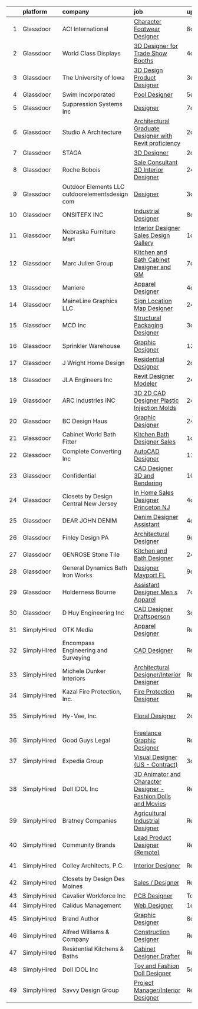 

|    | platform    | company                                         | job                                                                                                                                                                                                                                                                                                                                                                                                                                                                                                                                                                                                                                                                                                                                                                                                                                                                                                                                                                                                                                                                                                                                                                                                                                                                                                                                                                                                                           | update_time   | location                     |
|---:|:------------|:------------------------------------------------|:------------------------------------------------------------------------------------------------------------------------------------------------------------------------------------------------------------------------------------------------------------------------------------------------------------------------------------------------------------------------------------------------------------------------------------------------------------------------------------------------------------------------------------------------------------------------------------------------------------------------------------------------------------------------------------------------------------------------------------------------------------------------------------------------------------------------------------------------------------------------------------------------------------------------------------------------------------------------------------------------------------------------------------------------------------------------------------------------------------------------------------------------------------------------------------------------------------------------------------------------------------------------------------------------------------------------------------------------------------------------------------------------------------------------------|:--------------|:-----------------------------|
|  1 | Glassdoor   | ACI International                               | [Character Footwear Designer](https://www.glassdoor.com/partner/jobListing.htm?pos=124&ao=1110586&s=58&guid=000001824de1d53ea918046b4ecab206&src=GD_JOB_AD&t=SR&vt=w&ea=1&cs=1_ae3f66bf&cb=1659164022540&jobListingId=1008020711180&cpc=D2A6DBF304636DC4&jrtk=3-0-1g96u3lbgk635801-1g96u3lc0ii18800-9ca67d59a480c71f--6NYlbfkN0D4nuovUOU2dPryPr7-xanE7ZFWASvaSyNm3BqXIbrO0m-hQ1hxIqmwoTNy7yy4SWxu6W_6kZf1hNDaR8myyeIXGwmSWBpCfwslxT4v49ACyPr87cLkNCHoAm0rrrwHf8o7DUIv8jco1N6RWaXDA7aLEIw-B08LtYXrUmiiji4VzcjGaHQDVQUKKDjYzeCpF3vb9oTmZgseTIWZRHBphFMgQ2_Ai3e7AngRoyjOnmsGn2jYRVvzFLIKDrSan2e80GCDOyUMg7QVERQv8wP__K6KnYU9wlx4PZZsGx3EyHcLjveP_i0WQ3yk-ypeKsoLOUV_j6SnLLmLrkwDCaUsM4jkF90uTp4Ftu0DGaF1nss0Pyv1h4QxTckt8Rmarv1LqZcNmB3Zu6XBGp-QqB_fOKQ2EJ5tFg0EMekzrzW95e-z3_qIIfRgVKgJsvtd7ZokJ2p2v07I63gGP8Tj33UUJ3FBoavQB79FA82YUHzs1QEVQ4ApsvaSoUVaqoZs71tW236OZy_HJCKJFQ%3D%3D)                                                                                                                                                                                                                                                                                                                                                                                                                                                                                                                                            | 8d            | Los Angeles, CA              |
|  2 | Glassdoor   | World Class Displays                            | [3D Designer for Trade Show Booths](https://www.glassdoor.com/partner/jobListing.htm?pos=101&ao=1110586&s=58&guid=000001824de1d53ea918046b4ecab206&src=GD_JOB_AD&t=SR&vt=w&ea=1&cs=1_fea5ec26&cb=1659164022532&jobListingId=1008028210499&cpc=C84D01262AFAFB52&jrtk=3-0-1g96u3lbgk635801-1g96u3lc0ii18800-fc882e9d2d9bccc1--6NYlbfkN0BdDHiSlq2TKVYTvK036ioTcRDjelCKzvFOpLFiF--0iUzYErW7nnYgLLesAV0uoEkeLSbNVQJCcfMFvfN2D6LWG2lm7i-w9sfq7kw8GdSsS620gT85Ilgabx_FftZejrOytSaa6ZiO_xjc2-kbReEo8zQE5CqO8Xp7vAoRT2NDEsapjK4t5q_HvxXDJsDPqma_ZcibscDtR8w-vJ0XMEDOtcyWWUJwEtHMdNgYfcH5P2upWVvAV5icvR-9AAbx-h89GRkFZIgUb6U9jW3-6QMdwuZ1kXwHAiTAXnTdev0LeGLElg1LyyPxz3U0oT6FNtURPrYMFKea8tHUQIUW-HFlcEkmtRIKkNRlPIo9rMwBC_uo_zyRBf07lQxXmiNM6wcHagUcnEsbjCUgU_f9iJkoNaH8AusZqSEWXPSX4Ym3k1Mobj7PDHP3QUymGPri9L_FuokcGBVauoR5UOJ76dnPlAxucxpHXzd_Hs3QgIrogoDTQdo0KfWu8jEGhkDCqzQdVaXj39qGzCgYWcdHc735)                                                                                                                                                                                                                                                                                                                                                                                                                                                                                                                                  | 4d            | Cedar Rapids, IA             |
|  3 | Glassdoor   | The University of Iowa                          | [3D Design Product Designer](https://www.glassdoor.com/partner/jobListing.htm?pos=120&ao=1110586&s=58&guid=000001824de1d53ea918046b4ecab206&src=GD_JOB_AD&t=SR&vt=w&cs=1_d3ec1eb4&cb=1659164022539&jobListingId=1008030830308&cpc=01C0F35AFA5AA31B&jrtk=3-0-1g96u3lbgk635801-1g96u3lc0ii18800-bcf2e04cada37ed7--6NYlbfkN0AU4L2t2n7L_apL9fjppjyfTl1g3nNPD1E5ejcGueAsy10SGvN9yME5PF02Tf-GM12PMLjoNi7hmaNSTp5_Fh5I8AeVJqJrBJmMbg8SZVJm2Liqk8ldwmo_58WfYEDWl4NpIfJ9suP1kvVPTVLCeL72uxInvbnmKuHk4-qoC9uYXrYMVDovd85uTIvdr72DcRI5ixJUEhbEpud3Cd54jgxkmX36B_jFuU6ve_gOv2SrpxypGh3B_1VsGPaSYGYU9Bb_6ojzEOX9tdVHC8E2wVqt91HEBI3x7XJoT0loiAoXeDJ6JCAVcJOkw1gsfnUk1CCVOijyzK-FGdmsG7raPDyDeN-ipnVpEOm2Sxc1o6aTKpcSzwKtykfx5RmF6tT7H0xCWhIWnBXRwhhg5Kc08T2Bg1WF4gSFwG_1Fajn_oFgdPGjyh_INazfFasC3lLLyKoTSdGfgL2tlDQU3qQtsLPuyHarllthnT1ejB9QFL3LWyWxNeM1sXdApkzxhInbO4c%3D)                                                                                                                                                                                                                                                                                                                                                                                                                                                                                                                                                                | 3d            | Iowa City, IA                |
|  4 | Glassdoor   | Swim Incorporated                               | [Pool Designer](https://www.glassdoor.com/partner/jobListing.htm?pos=117&ao=1110586&s=58&guid=000001824de1d53ea918046b4ecab206&src=GD_JOB_AD&t=SR&vt=w&ea=1&cs=1_48722ba2&cb=1659164022539&jobListingId=1008025165241&cpc=93CCCA89DF0F0025&jrtk=3-0-1g96u3lbgk635801-1g96u3lc0ii18800-f42ffe33b985c34e--6NYlbfkN0BdDHiSlq2TKVYTvK036ioTcRDjelCKzvFOpLFiF--0iUzYErW7nnYgTL1N8CTx76C2UIfENZyXWwde40Bkted1E-AbHX5yy9Tico9ZXK710CX9dmGiuU69ogXgqsnjQ04Dtm8g6mK7kV0OJw8e5cqHyCcIdcCtJ3IjLTqb-5coimUyhQf99-3TA9EpS3UbkP2a3RpvhxPq40bGflXRVAo7rKo8PTo7rirCqe-eX5yT77DPn3QwrEZ_lnZNZ04E37_3OUaJaiXCEmHAxJdbvYSxxtoR6qa8b8LsE8D47hfaEG4Gytq28FlH3l4nqtZr1AqukUQqK3iyNz4Mh6eSb9quc-heQijVqe-OqtJU19-fhhwt8oMg0T_OPZno-nenacdRN4dCHNsVirbCDEzTkHG4KRulBmwtBXel99wVRNuq-fBx9RVXbdQ-Tg_8hnWMXyE76AO7I7CXS0JxCguLRiU6yk1YEXOH-f6xMJLT7outmi11tFmZDxZUb_qlXqzkOWRdU1Kq1fnSjg%3D%3D)                                                                                                                                                                                                                                                                                                                                                                                                                                                                                                                                                          | 5d            | Raleigh, NC                  |
|  5 | Glassdoor   | Suppression Systems  Inc                        | [Designer](https://www.glassdoor.com/partner/jobListing.htm?pos=105&ao=1110586&s=58&guid=000001824de1d53ea918046b4ecab206&src=GD_JOB_AD&t=SR&vt=w&ea=1&cs=1_5a4c53bd&cb=1659164022533&jobListingId=1008023251214&cpc=98EE1FEA2B126549&jrtk=3-0-1g96u3lbgk635801-1g96u3lc0ii18800-d0ad6ba0cc52197e--6NYlbfkN0BqMcTGxSmy2DCibIornqcAeUmmnE1iO6zpiC814saN_3-EpAJwwzKbXxZjEuoX6K2IGSu5WPT7i1D_dOnpKIKDRTJwsnUmM6aCgqrpL_0pVe61N3yQHZF9jAyg0TRIa73-3JjoqQIckOVj4qGhD1neHsaPZ9O9uJbFtlDIyKNTnxrz6h6UtnFT5Fkhvm2z4Yu69Jm6piqqevGmzPeSMRdjxFQ9pUO_UZgjyflE8IalUlczh5Vfvlf4CAXwTFKdXv4myhORvQ9VaFq_SXRlgUThGDIsI8nLNi_2hv-E1m9yfy8HKe-64IDS07_HY22Y9QNeRKSUbEeaJFDkGdlwtxhRTvBPj8vJdULsVG-bLiZ5AqjrRff6VYma69Pdu2x7z-ZeUDLBAYkRqnY4UjsS-sYdXcW641Zq_DII96xACioxM-kyQSzV0S56NxiTlSfT3QGnPeEYLYmIdEKYlXO9zGMvbELsMxZVapI8_3kv2DAJXg2SB96XQdX5o2MgW04dmvc%3D)                                                                                                                                                                                                                                                                                                                                                                                                                                                                                                                                                                             | 7d            | Breinigsville, PA            |
|  6 | Glassdoor   | Studio A Architecture                           | [Architectural Graduate  Designer with Revit proficiency](https://www.glassdoor.com/partner/jobListing.htm?pos=106&ao=1110586&s=58&guid=000001824de1d53ea918046b4ecab206&src=GD_JOB_AD&t=SR&vt=w&ea=1&cs=1_1b615b50&cb=1659164022533&jobListingId=1008033362794&cpc=A7627C98C158A02F&jrtk=3-0-1g96u3lbgk635801-1g96u3lc0ii18800-22eb6a775ca86a43--6NYlbfkN0CzcDFs8cjNZITHzPaspPYUdxCTppyanGLeq-qEeiOFHyq_4nHmCFgt9PpvEfn1WMnSiyhiByBkFGPDQNgoZdxoiv7PlDd8bWHa7-8_twJJlYSWzYEaYAIJwIP8erDiIfmquW_i_GWpB934z-EBjHg9sogr90PgYhUzR0aCPJLDBYMCCu-SzjrKpXxx1Ofa2AlZYdpHTxxODLoIYEPWViLv5WarVgrTWXre4AUmOdm4eDFgVooZz4XvGl8O6bcOaHKh66IbVEq1FiJefP47CJPiueOKhOq_oNrGbWQy8u23z_wf1DIy6DyLxpj_rtyoCkCdGz-v0x4cZAIf_yvt722YEvwBOjWk-c8oOaEEMH8EpcJMsMNPflnUpV2T4ac5z5mNKhaNIsfUi1lYnXmCbZr21S_U4AEV-3P1xia-ZaoGMcbjZKk9K40fCQE2JkEJ9GK6l1k1vtn96qSYUVMPXUrx_LxP7-tzjVVxqsSKlWGB9cMhGa1BYQ4l9NChvRf5U-C-cny8HpXvUA%3D%3D)                                                                                                                                                                                                                                                                                                                                                                                                                                                                                                                | 2d            | Louisville, KY               |
|  7 | Glassdoor   | STAGA                                           | [3D Designer](https://www.glassdoor.com/partner/jobListing.htm?pos=123&ao=1110586&s=58&guid=000001824de1d53ea918046b4ecab206&src=GD_JOB_AD&t=SR&vt=w&ea=1&cs=1_10e0c23f&cb=1659164022540&jobListingId=1008033591508&cpc=61B26E8FEFFA679F&jrtk=3-0-1g96u3lbgk635801-1g96u3lc0ii18800-1b634bbe93ab402f--6NYlbfkN0CnvnrZV6i1JGX1yqycrBVKxG_QbmFGo1hJvaAPDrdCVUf_MFWax3wvvMUHmBsWqhs0D9hDbRplnZRAUxTOmNybI-3VVcwxsV6u_7dYp4IDQmC55h1ZABT4q0x8EA7aHDqPQwXeko3zQCvYkQjEoGhBWOJb2VkjDFDYdOft0FaY_kQCskUHzZoCfZglnt_Lmf54cQXjSQ9tM94qLeKxYl0uvHSRgTDjxu6BazFG1SFYxrB7beqgvw1K5AjXubarVLUS5lsMh7Y9KQQVkWPkYXGYLE66aIHWjTYxWwcAk6PWR5hzSjMzM6mNfvbWTMayKGbmp0Sae-iz1vraVLpcUie1nKIzjeu4b_OXIStgDy0LFA4RtOnYAvC3VOked_sYGEudiC77w4iPd41kCQJPiEubmKxXQ5juhqGI1rsCLldbcCXM1sv8BRJhaAz4Vd2SwMrMkYEVVvSNmGs9lXlbUeTkY7rxO1QQ1_vJAAKQkJVApn-VonH8uUVPR4kYqaUrSyChPH4x8RmG4Q%3D%3D)                                                                                                                                                                                                                                                                                                                                                                                                                                                                                                                                                            | 2d            | Chino, CA                    |
|  8 | Glassdoor   | Roche Bobois                                    | [Sale Consultant   3D Interior Designer](https://www.glassdoor.com/partner/jobListing.htm?pos=126&ao=1110586&s=58&guid=000001824de1d53ea918046b4ecab206&src=GD_JOB_AD&t=SR&vt=w&ea=1&cs=1_3c956432&cb=1659164022540&jobListingId=1008038225114&cpc=E521981D00147CE2&jrtk=3-0-1g96u3lbgk635801-1g96u3lc0ii18800-9ba1a81655cec821--6NYlbfkN0CqkgHHrPTsHrGYxTp2NyxvYQwxXEPG08lE_kRvax1tZghPEowmGT7z4cpTDYCpk-g5tGkp-YqfYsPkWdGyqEwVfY3SlO-pvej83Enss2jnIJxl4r8vkIHHNBXIZ9n1GxmhPHLrafNb-8aCNzUZD6Opfz9TX91vfGEzCw70isHX5DPQTvKyePbKK7-3ygvUlU5GvHcXmABoXMKfpzeekA1ehwxN-tuCWGYCONri41ceiEecMGanh31JoRFVnZ9P9gxHsXnVvDX4PqdYrU2e26rhiufjlgq_JFN2XvrvP_hEq3AtOW5qGdbJIp1b1CeNnKii22myFA3GexIXfkAvOdNmZRt24qy0QS9gR682twHKjMzq1rD7ko9_s9s5gQvNry6wA5TPbOuhXLj2QJfgCUP_d8NPuLAFTydcO9y9BXrfdhmoDLiRl_hVZsu_wfpK9d2UK0W5x90tFMps9-WHRrYPAVxvq7__J7u_sc_4L6jAGJhKQcPAR4xJTikeL99kSO0DRk1O6X0tyQ%3D%3D)                                                                                                                                                                                                                                                                                                                                                                                                                                                                                                                                 | 24h           | Miami, FL                    |
|  9 | Glassdoor   | Outdoor Elements LLC  outdoorelementsdesign com | [Designer](https://www.glassdoor.com/partner/jobListing.htm?pos=113&ao=1110586&s=58&guid=000001824de1d53ea918046b4ecab206&src=GD_JOB_AD&t=SR&vt=w&ea=1&cs=1_43d34779&cb=1659164022537&jobListingId=1008030671679&cpc=EABDD1D688419A1C&jrtk=3-0-1g96u3lbgk635801-1g96u3lc0ii18800-eeeffc5a69c7897b--6NYlbfkN0CdcVd3SDA1nO7RkKTAACmPV4xEt72Vls8LI2dqcgyOeDFpnoJxHer950xhUZjFNowdFy8uO-rNn-QawbQYs555vLezyqYysb6ile3zWamQAcvaY66oZKzg71UVyMrZsOlaF7ts3sYC7y3Q1Qu_A41z23_YjljU7tRsuvbKzaemwI6xk7fUOQD4fMEUpjxR7jDRffN9kGZCZrkah0RuJHO65Nw6RW7M0JUvWMBIy1cE5BnDbLm_WzOzzqeg_V2-Vx-SFwE_7BJNBZU-r1ljcwp4Y8a83UQaViis39q28F6ZrDZit0R11ObYY1vCy79AeETuu3DZntUDDjBB9QUENmkJWjNtjJbBphUil4Qcm6tdjkX8cMrLxQx82iAOuKC6q_hei78Gxmyq2TlKgW39VFz5_53G4qehcCahOLCuuPI3XjAnPjaLUnCwTKwUjzad2UEhzcba0CwCxFpmJZDtsCoulqUhVwusCVeu3y02GZ-_5jy1y6SV1kYlvHV0JLlBkRwswf6ZKQSOEg%3D%3D)                                                                                                                                                                                                                                                                                                                                                                                                                                                                                                                                                               | 3d            | Taylorsville, UT             |
| 10 | Glassdoor   | ONSITEFX INC                                    | [Industrial Designer](https://www.glassdoor.com/partner/jobListing.htm?pos=109&ao=1110586&s=58&guid=000001824de1d53ea918046b4ecab206&src=GD_JOB_AD&t=SR&vt=w&ea=1&cs=1_2d8610dc&cb=1659164022535&jobListingId=1008020717435&cpc=E69AE68E9F819198&jrtk=3-0-1g96u3lbgk635801-1g96u3lc0ii18800-ee102f79d5539148--6NYlbfkN0D788tVLZnHYB2JKTLmCXo4PydfvtZKcdbYx6lxKaz3Imdx95jlIVm0_Z9TSkGluLxKVFXhmpxBZz1EMXsA6PCVIZfCQZI_1ynw2rAehrQHIp-_Tgg03C8zcn_4Lr3yuXgLRPvOIkyIN66r_F0nrX8YtEfp5vqam_YHqZ0rtx27bkhCngVyEWDq5MSSKA_SpOFA-n1is9yRlf9vZgxLdQfzaZI0Th9ya0JMWj2TN7A9f9oMZuG_G1UKlZiZNaB8qWvgO9RK5KeGygAzwJYk5qjoFKFWNoi8X4qCSIQl_EAsxmGgYMrDn87zN1nGT1AwK1sSBSK4TlJGOKmJfE48zT0eEdoCWlX-b2YRlbIMNvijoS4IImPNMOi0T5-LyT5Sn0mIb1YV12CYKwlBnlNjCN_lHJgZeJXQpOUsNNCGnPisItvivaE30e_N4uJaNbsU91kEBnMefLRBqXmmbUrnKN-t1xjfjOmD1z4u57blkoPTpfF-op2hn6cUVo5Y2qIaaa6Zs_I1YSZBTw%3D%3D)                                                                                                                                                                                                                                                                                                                                                                                                                                                                                                                                                    | 8d            | Deer Park, NY                |
| 11 | Glassdoor   | Nebraska Furniture Mart                         | [Interior Designer Sales   Design Gallery](https://www.glassdoor.com/partner/jobListing.htm?pos=103&ao=1110586&s=58&guid=000001824de1d53ea918046b4ecab206&src=GD_JOB_AD&t=SR&vt=w&cs=1_00e814e3&cb=1659164022532&jobListingId=1008035862308&cpc=C84D01262AFAFB52&jrtk=3-0-1g96u3lbgk635801-1g96u3lc0ii18800-97ff61a4c6af7c16--6NYlbfkN0Bx2LbAMGaa1rfOK_nDgFH7iPSITMHVlgswTeCEeQLKjH2QUiIudV5QAl2ZnWRKwgHIRfR-d7V-uRNcan6YTG66LqyYEwT9KFpnuLSt4GKIgbr3nvndShKWEicr8zcWvmx1m2ZgbUKaVbJ1IfFmKNUIwoW3JRO2SlYAUBo8EypYT7jr8mxsxYB8-_9qKZRPEi129JAWPGqEDUYDdj2TbxJ6AWoaPl3b0A8NnE-kjMeaqAmhCcvRrnkFG8JuOfnyNvKHjKAdw_qBA6nYt5Kjb02-CUaPaERdvToRjsrDwdvB9vcrZHja4wR4UmFUwSQB_QBq3fPzIZeCHa2ot7VuyVF3Vz9DeFw-dKbW7mhYUt1MYFMOfpB0ZEyczAYKIGUrLJWexXyrIRpnZNQ6dNLVqGBxqdW3ID8niu4wkDFGX0DezeYXeyJOGk7y0BHdxeTZG71i4lPaRs0XbW33OMaHyKxehOmud9FIM3JLe_uQ5_LVAwgJjH9RT1ASYEtN3qUKBeQmcHt8JJ1y48acd1ZcleLrhMkJf62qxkMmJTX-Glw1Bckf3l4AGfST-RO0iWLfsANd40iE83-hHhN4tKhJI0scEmDYrVAUrN8f1eoMzEqGfax66vDRggenFEdBz6f7U0LvXzWBvSM9ntEL7SGQ9QIgVWfOQjxCmEk%3D)                                                                                                                                                                                                                                                                                                                                                                                  | 1d            | The Colony, TX               |
| 12 | Glassdoor   | Marc Julien Group                               | [Kitchen and Bath Cabinet Designer and GM](https://www.glassdoor.com/partner/jobListing.htm?pos=104&ao=1110586&s=58&guid=000001824de1d53ea918046b4ecab206&src=GD_JOB_AD&t=SR&vt=w&ea=1&cs=1_c4fcfa8c&cb=1659164022533&jobListingId=1008023247826&cpc=A0F492792BA00C0C&jrtk=3-0-1g96u3lbgk635801-1g96u3lc0ii18800-593b224fb7049308--6NYlbfkN0BKgzQyzTF1Q9mOsR1amaS-juVGLjHt5Cdom-gEF9y-xY-tlIpRXCPWgETW5T3-dCgVm8dC2ZeiC98EVQCZBEutqcvxWIHC9EfnL4IO2Va0HxmcMegZIUVasg9R8SAzg6BJ9Z-jROZwCE67ALaTN5-0OBNdIG0d8NATv78PleEYILWSUu-ZL7EmvQwL79xKvK5ZDiaNDV2zfY5RM5ObVbMrOqvBxlpyUSe2n0CXNgnbIftq5bi6lmtLL113wNZ3xU4osR2wppq-JVbQJVFukZhOjVlMmKzW5PFkBTPWw1xxa6jnazr62PbSsFrh7zzC99Y4g31ZoMX0FKnU-6F-my3VOWpg2rLjqV87JBY-mHlxKUkBaWyfnFsUHDa7ikxGf_X0WYl6QQe0YziC2EO63qDPg1ud_hdS5lTDg6Zc3cS2W1MGnuO43aWGBZpl8VnCjBKO6YxDFFf-EnaxLe_LsYOBGW_m9pSSEo08fOo97KN85Bx4ZLIiUPVvq5F-eA1aIOmR4Hkx3nZSXrykD8OaEiPzMQgZYQ1GSFI%3D)                                                                                                                                                                                                                                                                                                                                                                                                                                                                                                             | 7d            | Delray Beach, FL             |
| 13 | Glassdoor   | Maniere                                         | [Apparel Designer](https://www.glassdoor.com/partner/jobListing.htm?pos=102&ao=1110586&s=58&guid=000001824de1d53ea918046b4ecab206&src=GD_JOB_AD&t=SR&vt=w&ea=1&cs=1_e3e9f890&cb=1659164022532&jobListingId=1008027841295&cpc=AE0A13503526ED57&jrtk=3-0-1g96u3lbgk635801-1g96u3lc0ii18800-470f955c033d40b4--6NYlbfkN0CHpSnjIPxMtekS58WZl5Olhjo2iWL5RjE_Boe0ccr3FtqYNz4yhG-OypwfJuBCLebv9fUmpZyDSQKAMN5_3GA1dLeoCT-mX2JVi_vrqIjqGQizrDdN8eUIJFj3EsbaYL3GJDjp64nxsEfypkFZcEIIu4VQaGtnz7PmQgGN0TTIdkTwxEO0Xt0snKgTnV2_W7Y-6kiEJpKgLFBHgWj00_6nSATCN10lRxQSCxZf8fpAgHt654rvZM7C-3chtRFj_-xRrxU6zo3Mh38NpNHhu9SliNt84RG53KyM_UDCN1cqpJoQoNamMZ8pdO9iFbbD-6QEmkUubkH1czLWedirW2ktfNuN2UU0f1jAgDOLvilMKslqyavlV9xpuBNPXAa7WAYHRFKJ7LvL5junAE91ceVyznsG-CHXz33FMdEiM_dk9aIE_Wb1NA_ZiBJqm2i4GEdiLvYIkGw_LPNqs6KpaHQx-t_eyYTDAEpfMQQ4Fv4wuHzyfAFUjBglBEU85QoaaZZnZKWOGeENKA%3D%3D)                                                                                                                                                                                                                                                                                                                                                                                                                                                                                                                                                       | 4d            | Freehold, NJ                 |
| 14 | Glassdoor   | MaineLine Graphics  LLC                         | [Sign Location Map   Designer](https://www.glassdoor.com/partner/jobListing.htm?pos=129&ao=1110586&s=58&guid=000001824de1d53ea918046b4ecab206&src=GD_JOB_AD&t=SR&vt=w&ea=1&cs=1_c9e70975&cb=1659164022541&jobListingId=1008038304477&cpc=B6E9EE473EF69035&jrtk=3-0-1g96u3lbgk635801-1g96u3lc0ii18800-c7cbb0e1ca4f61c7--6NYlbfkN0AZiaPZyccuKjlre0e0RaBFeO48J0QExrO5hcuLctOVaDQsAcHmbKD67uSBs7a4UqEe4l3cWxfXBOMNw7TRd-wQ31AwLYfK_VSkL_8Yl2a-DzedUUwplDxlsL2wrBKtD-RIV2K_cB8lzLmsxeT0WMbmunSLzDAXg40HrlfO6Y69CdqXjAnyjvq4a1FqnqXQIaoJfqaivbKFunReS4XIywiSPTq7iBSh59g-Ep5L-cW5V0TcoTSmbsX2MVX_Rz6HDfgHPX-5RX1jLY3fjyrlhvWOWjxTBonLzqRvFz3UujF2uCbzy5DT-4vo87dexs_MwnGmRUBoJ9Ql3eUrYCWoPtM6pcCrFLWjy69RV9i9iabjM-nb0jUb8oW1giklFf0u_amz8uRV7lCOXcgWz0H4BxxkvI_N9mJWp0f2nRXCx9-YqI5v4Qqp6cKCNq3ggIsvDhTdnfwymhj2uasXylIVutR-ijS1YNy4sxQQue9vcgxfq5U5d4jooo8THK3MYqrqnvmA8z1jeQemww%3D%3D)                                                                                                                                                                                                                                                                                                                                                                                                                                                                                                                                           | 24h           | Antrim, NH                   |
| 15 | Glassdoor   | MCD  Inc                                        | [Structural Packaging Designer](https://www.glassdoor.com/partner/jobListing.htm?pos=114&ao=1110586&s=58&guid=000001824de1d53ea918046b4ecab206&src=GD_JOB_AD&t=SR&vt=w&ea=1&cs=1_043c9550&cb=1659164022538&jobListingId=1008030473704&cpc=0E3A247C93FFA922&jrtk=3-0-1g96u3lbgk635801-1g96u3lc0ii18800-61df1e10fcfdd250--6NYlbfkN0A953Z9EfJZc5Z9y7Wb0NkuJO-5BBnqXCJSieP3bN3oT3pD2vzfTR73pwpJeK7FW-1gGwwWY2l05r1bOMvuGQRXkj384KlzaZYIspY2vxxqsUX-K1uHUsYEBZUT00-pL-bQTJCC-Waomuc0RgkjAVG-xHmIzphW3itLMSY3i5njZKWY2QmRe3Oi2baisrBlsBSS3qsPOn1PhKqM2wQJmcwLTMFxy5GVx1id_62AcGibRecf0uOefe1EhQ6P616WJVScLhLnxI-BkDUzB22sW-CphRCAkpiQOO1dEwHPfv0rwZOqk9Mx-961sNiiq3tp_62aOeylR34MHDf4Mlsr89AdERz-NCWsA4F6FR-I-44u_oFJVmvN-8npYq1FMEYCxKABc-7ps0wAq8ZBq2hNz-3aPINrx24ai7BeMbEJKz1UEipd3nMbjvX9zIrNLyqIB_odk_VtD1s2t1RERo_l_z18k_qBa27a_BldamM-eneC6xD8Rbj0PVf5SPMsmDD47E5NhQnZfvRbZWvZ1vh50yRl)                                                                                                                                                                                                                                                                                                                                                                                                                                                                                                                                      | 3d            | Madison, WI                  |
| 16 | Glassdoor   | Sprinkler Warehouse                             | [Graphic Designer](https://www.glassdoor.com/partner/jobListing.htm?pos=130&ao=1110586&s=58&guid=000001824de1d53ea918046b4ecab206&src=GD_JOB_AD&t=SR&vt=w&ea=1&cs=1_6c4a3112&cb=1659164022541&jobListingId=1008010941038&cpc=FD68938D22ED3258&jrtk=3-0-1g96u3lbgk635801-1g96u3lc0ii18800-8b527e633cb0915f--6NYlbfkN0DWtRa9NJfjQIs4MWRRqD4F41esfMsK79cV24t80VXfzUK_fEmIZn_-szxaf-52mC8KHqwXO1hLyco80HzwDS7Ax5czDvzm9Z1OEmr5tymsWLMS40qj4iYIuPdY5l0bZeVYrBOUL0vQ9zu0aaikd172KMykq6MmtmTml-DihTZy7dwjCrDt2O1buDl-iDRUNBLvfzc7MP0TKgA4GuJNyYEedcZ9zaivX52qTGhMwKHdYIM_SSDtdlrw4j-nCBFAUH0nJ0lEgXCdccARbV7KeXKXahVNCs-zfDQ8ehlw23IHcAmM5kmqc_07HyGY3kZnwpY6S5RQLLKtWn9WXw5zQbnuJ0vqMUeAuDiSHPbUOT7BF-s0Sy926ICkcQu-CRGoB9prfIVqvqooFBjtFt9RP4tHseJBqumnZHoCJ04NbCLdOAFacRjIbvNtT4t34ECmQCcMJvFfhJfR6WZRYwD5wTHPKXcWy93HlSfcI4SIDWkjD_fGMa4BEZVFEeQSq2tIQc0%3D)                                                                                                                                                                                                                                                                                                                                                                                                                                                                                                                                                                     | 12d           | Houston, TX                  |
| 17 | Glassdoor   | J  Wright Home Design                           | [Residential Designer](https://www.glassdoor.com/partner/jobListing.htm?pos=115&ao=1110586&s=58&guid=000001824de1d53ea918046b4ecab206&src=GD_JOB_AD&t=SR&vt=w&ea=1&cs=1_594d4dea&cb=1659164022538&jobListingId=1008033830210&cpc=1F1FB261E206CF3E&jrtk=3-0-1g96u3lbgk635801-1g96u3lc0ii18800-2ba123241b51b758--6NYlbfkN0Ahcvu_4g3BS0wupqxV6TCBXjbF8N6GLkrBzBAWTo3qwY_k1EL6_P0ga8mIT5DiRXW22n8kxRAQTHGwmAk8zNQFug760Wpu-TawD9KRvtVJ6_-OobB7FahN9ItlMWlfNgEGcK78B39_d7p9vDutGWoyAWD8qV7cnB0QKerX-yTZXTEAY8-EOU8EcB55cn4zWW0RWaHsIIM2DutoUhQOrtVCOhiJBweYnqh8pfF_j_45F9pGZxWnagzaI5J9GAo2A-ulFn2264mafrT2ozA3Z8WAvi5x81dLux7J2zNqOWTOAbi7SVcju-rsFghpjsenucV0Jbxkn9_SA86PG44nfWwNEsvyRuycSenhVjndkuAeZLbruy9sKdGN4ZPCPyJnR8zkpZ-sF5XUcqInRDfAzfSa7YQyx6VcE9ekAVxOgQ-m1aUKcH-upY12r8FeoF138fIPjx-Pe5M20JkAix4jUSWIXE2cMou_GONbeGQatoXwBrx2Pg49_s0ba21aTRLFanPsKlKbPW8oJg%3D%3D)                                                                                                                                                                                                                                                                                                                                                                                                                                                                                                                                                   | 2d            | Hoover, AL                   |
| 18 | Glassdoor   | JLA Engineers Inc                               | [Revit Designer Modeler](https://www.glassdoor.com/partner/jobListing.htm?pos=125&ao=1110586&s=58&guid=000001824de1d53ea918046b4ecab206&src=GD_JOB_AD&t=SR&vt=w&ea=1&cs=1_1818ca35&cb=1659164022540&jobListingId=1008037906291&cpc=0A88B0016E52E137&jrtk=3-0-1g96u3lbgk635801-1g96u3lc0ii18800-863ce82aec328d59--6NYlbfkN0Csf3_Ae27fCkluqXxNTicGPvxtxh0eOPUrwoIXoXAT-V8XKXiDZrOOpasJMaoL94RquPJ82OmV1WTeVpGJLZ4CEtHSHQYmUcv2IYQ9l7Oc9yCEfSTYKrbX6bf1PJso0fywigtF3Pg6ILwSdK332Nkmp4nOivDvTXuBM6x07hG7l-q-0t9tDL7fKTtCtydQStEWnZQxSqgvAlD1fzhhgSdIx4qojRYblz2DWq7tMJCqU-x-hQf9YASd_ojARqsUT1UbIBMKjNs5thqJA1rL3LLCjCPMu9Yop__PNciCBUZ8mXLim5dzx9xOP2f-9lNXCKUs7a5H28O9YXGTb9LLTUtK44Fccyq3riz_7VGslR9Z5C4SAxbObCIajztqM5NIu-C3NQZ7D_RdWWSsMlYzngqiv0MQW48e69SA4CXXCxZgo45HRuXSAfYHYB22-iNG_9rkyPbUOVUJ7uyhsEWUQxcY8Yl0aAtrExggzV2Vkjmq3edK3OJfBuKOjzM6lVzab53VugvFjnFUAA%3D%3D)                                                                                                                                                                                                                                                                                                                                                                                                                                                                                                                                                 | 24h           | Remote                       |
| 19 | Glassdoor   | ARC Industries  INC                             | [3D 2D CAD Designer Plastic Injection Molds](https://www.glassdoor.com/partner/jobListing.htm?pos=119&ao=1110586&s=58&guid=000001824de1d53ea918046b4ecab206&src=GD_JOB_AD&t=SR&vt=w&ea=1&cs=1_c7ebd5b7&cb=1659164022539&jobListingId=1008038530625&cpc=B5F6D74B4EF69A07&jrtk=3-0-1g96u3lbgk635801-1g96u3lc0ii18800-8e8b0802afa9c23e--6NYlbfkN0Dk9df6onxI7C_JdhOYi3owVcQAfuaWmTGBUUlq5IAljhNrtsB2xYnzQnyFP58M93X1sro1SCNsaGo98-1qGz7YVa7Ez2SXiXRPj9MU6BObC9RZd3-zGpRKSU-Fb5gqd9Ld-txAF8M-fv36EU4UMD4z1tucC6FafR8QuZ0HePNSs3fJnnQ30SfyyHxDXD6V4Gh6ViVtfy0z8Dj3nO-zSWN8pPsGmqlLgk0-Icc_83Rr-8O2OHAwvTnNfq7lntZ2YjBvBqKBmaXEvZBeDzgpNfD6Loc3GTiEBqfhP7qe8rQeU8oQxuX1koTsFUwml1D4WUvwrOhEiP8UkiUYhVjhdglq46TUPW6_mAzc6wGa4ic66FXiBzTUMp0ZZ_E0b40vTgrtwLrQgdZ1s25cs4dgHSFmHcU-mNSYB3Lqkg4KVod8krNTF8vp-lIQ0AvwEDy40Cwqc06i-hBowh3t7tmG52M4en7WXffDmHngO5As0rqQnjn_HcUR8Mr1kHsmXsYtLM1KgKTtPQxa1A%3D%3D)                                                                                                                                                                                                                                                                                                                                                                                                                                                                                                                             | 24h           | Schaumburg, IL               |
| 20 | Glassdoor   | BC Design Haus                                  | [Graphic Designer](https://www.glassdoor.com/partner/jobListing.htm?pos=128&ao=1110586&s=58&guid=000001824de1d53ea918046b4ecab206&src=GD_JOB_AD&t=SR&vt=w&ea=1&cs=1_0be82615&cb=1659164022541&jobListingId=1008038061302&cpc=AF8BC9077DDDE68D&jrtk=3-0-1g96u3lbgk635801-1g96u3lc0ii18800-d21a45d17121feb2--6NYlbfkN0CZLRy9RSQQl7XyOs6VBwKGPzMzC8mAWnzzCgLN4sBIgGwCfAfkUK44klGBNfu4s_kPuQEfu6jHQ_X3H-mdQ6h7ky4ez6l0xOz8rfCYyVw9wgmWDfaWZ7AFDAvh185VllZB3jTm5PQLEWzrvWBhPiOTYnMP7U8xU1AII9bFRBssk8r4JW9ZfjFvp4tAon57uqoxpJkZteNEeb7b8G4SQiXQNPhAzF1tWzGc1oDjAkV-N84Zr3KuKBjJ3zjBEZkZnxQ5gpuaCPFV8RB3TcFvjq4uRicrw9vdG5BYPUIWNLEa2z6NqyhmE-uLqhSYtbAeHCk3BYzy5-niZbItR277iDeoJo73qffSgIvTwYW0VIKkKcsWJ8MHQ_83PAyliOvbbKjAGQs_Hjj1-vvaRoFmQq_5CXGaNeyy0WhSSvbfn9d3QIvZN2RA0pRdUi_nb-a2WbMSRhrCEt78vRUdG3FoCBFHms7lJHJsl2P6AxT9XRvy1Tb3Jwy-Zfmu6h9KwyuXopY%3D)                                                                                                                                                                                                                                                                                                                                                                                                                                                                                                                                                                     | 24h           | Remote                       |
| 21 | Glassdoor   | Cabinet World   Bath Fitter                     | [Kitchen   Bath Designer   Sales](https://www.glassdoor.com/partner/jobListing.htm?pos=108&ao=1110586&s=58&guid=000001824de1d53ea918046b4ecab206&src=GD_JOB_AD&t=SR&vt=w&ea=1&cs=1_07b33e9a&cb=1659164022535&jobListingId=1008035493077&cpc=F23077D7ED2226A1&jrtk=3-0-1g96u3lbgk635801-1g96u3lc0ii18800-0cbfbb139477b8cb--6NYlbfkN0DSPp3a4-ct6S2M4JM9dvFFSb5ZRAvF35atAt9_ZLo6JN--5oTaeT34i8QWrf69BRTgNgR8PIfrcFTdXdRw6GUC9he7XZhzpJcv31Kg_kVLyAUXaTXJXMswJFh5M0UAnldWW2ZoevKP98JHFG_hLVwjueykSBuEUS0kpXDycRwKTXVwim_S4hfPxaAuAjd7rWP_7l2260nuoZRNnmRl-JtKu3JCNO68mg8ihyV65VO2rMjbSVz3iHLrJco_N8GRmug_9oNJvZH3nx9EZOLyILpPF0jz5nSwCpLtKkTD-Z-bT5PnCxhrRjShfgzgQoNRwqYtsnzEYzv-na3ZkGX2dsJt1uTtVYjHfORGi5VcpKMXL5A2Z5fdwTwh_YqXSpgJdvRZ-amgJc1m23P-xDhXoztaFN4ZEiYPRmVQbzbIihRdFYMi9LMYW7wfR8FM57JnIn2oUqQaIYvk3rC-AtWcWs0Wx908jiCaY5n5lz2w87wKqFUO332fCdI0LHz86L85knjaje3MDMSjGKhPqOSBtziN)                                                                                                                                                                                                                                                                                                                                                                                                                                                                                                                                    | 1d            | Aliquippa, PA                |
| 22 | Glassdoor   | Complete Converting Inc                         | [AutoCAD Designer](https://www.glassdoor.com/partner/jobListing.htm?pos=111&ao=1110586&s=58&guid=000001824de1d53ea918046b4ecab206&src=GD_JOB_AD&t=SR&vt=w&ea=1&cs=1_eca84bcf&cb=1659164022536&jobListingId=1008012279848&cpc=1323F083E9031A0C&jrtk=3-0-1g96u3lbgk635801-1g96u3lc0ii18800-072ae327b159d01a--6NYlbfkN0DLxniXb9xd09bch3T7EymxCrgj1jiT2kSu__xrmi42oCz9LhPSIgqDJ6sGL-UeT3goIOvxzJ-wjjQ-YnmgeEW2txZSELr4md9khjf-cjBjixGnQtsV8Yu9Wb1Ho_z2iOq1FmWs9si_lsuUPhTt9CUIgkB75IQTtPhAvVyZV986DG4voNPSBHSAJ6TZ7DBrEX5LPHqJs_uwdLnh-Qg9yanyBEiWQWi9fQYzVPZFoBgbqZMP8G_rFXzx_C7DAEuB8Hic2qwTaGQZczYNS1QbLX_taZyFCIMBY78PCGQtomG2_wKcng1cGFvIdot5aMXltS8rNjsJ_OVHo9keGADsbI9Ee_Efz3jr4KRExEcKo8FqqWfjyUz9VvIZmx35NrHqoYJf4feTbtKHF5Alhqx3up_q1nQoSaaU_lcUp7_xkA6HE5GreSTwXqlSPRQY3lPH8RZ1ijm8mSvhBeyrkuWzWF4e6AZHh3X-Jjkz9-EHEqxmRvzzO6a8OTqBhyCiImaxZJw%3D)                                                                                                                                                                                                                                                                                                                                                                                                                                                                                                                                                                     | 11d           | Toledo, OH                   |
| 23 | Glassdoor   | Confidential                                    | [CAD Designer 3D and Rendering](https://www.glassdoor.com/partner/jobListing.htm?pos=116&ao=1110586&s=58&guid=000001824de1d53ea918046b4ecab206&src=GD_JOB_AD&t=SR&vt=w&ea=1&cs=1_6d389aef&cb=1659164022538&jobListingId=1008015055285&cpc=38E0756619F973C7&jrtk=3-0-1g96u3lbgk635801-1g96u3lc0ii18800-1aaeb39c2318afbb--6NYlbfkN0C-JHwPsi4J_qJscZATRZQKhuQzhC-3btlxRVQSn4W8QPUJbBhCn84MBI6gASY_VJpz5jitzxxxyqZeizp4zqFLV_ukX0VCNifHgf6BjuVDhOPg9VeEO4L_kEgXDocDfvdf2e0NSI-EelJb04PzgHCIV6ZLImHijvs_gtVA2uSAlQ_gKlCzpl6tbQT9Cpi6BGLr4nOiN5lLrWi2jMyM5B_VJyheigUWigLaxExNBzA7a3Cr08BhQWjWAlRh82KtJ-l5pHUPjBX2SzEr-r78CZKSn4l3l_lWg9N_W7wvRXmqLiVROPfiAmXKOFWvtC0NSW7rM_RFI6tM4dqxIvVsKUzGbV7wYz71kWwtut70I9cBbwVeZN2aNiHkmWoWZwMEAd2CyY0iNtHIhb_xhUdfa9PkwRtRW7bqHW5JdVyQ2c2czI_338IvMcKtrOMzZk4TLgXBfFCtxR4gtGNfPvKjHiNOod4dYnSSUFPMrA8K7Uo_-UsFdVK1xbA2TcUxO8JBH_clSG-24W0CPeq_Vk4zSA5P)                                                                                                                                                                                                                                                                                                                                                                                                                                                                                                                                      | 10d           | Denton, TX                   |
| 24 | Glassdoor   | Closets by Design Central New Jersey            | [In Home Sales   Designer   Princeton NJ](https://www.glassdoor.com/partner/jobListing.htm?pos=118&ao=1110586&s=58&guid=000001824de1d53ea918046b4ecab206&src=GD_JOB_AD&t=SR&vt=w&cs=1_651c8116&cb=1659164022538&jobListingId=1008029130671&cpc=A3C165F64CC0ACE0&jrtk=3-0-1g96u3lbgk635801-1g96u3lc0ii18800-8529c83f8b87c2ab--6NYlbfkN0A8ZMKG7zTudAAPfQw79Y0U7EdReUZql8HHyjY-vKvFpECIPNpfss2DBlagOs4YAKDJUEg6utgrFe19KWlG0Z8JWZaYfhj8JWnmE2ta2W_hj6RcfdJTe7YVuVW6klknTcUgl3_imPO2m3f4AjXc45_BYL5Ax1EWf1GtSWXFKo9_LoFqfWHtJ6uDgoEjqY24PfXgBFMuHRUwVu2qjAIHOWOdQ6AiQ8nOafEPJAhc6m2W42a5MSsbe7GISJiWNWZGweARwCd91Qg0QuQkVIBvjuvHV07QgZ2eg_pd6WD9HQOrxyxfF6TZx6FXAA4hBGDOm9v1aYOZK8eilQY3i2u0fCD6Zjyh2QksU2TNZinQZRNA5-9LwF-Yw28nsmfYDyg84i7yvgKyOGe0MKMb4Uad9ezV3PbZw6iWotkM6N0VkDNOuk8gSYHarRgR8yjx8wkobhe-qS-jUeZ5DV-yGq37AxOCSgsi0-KD_8ScurfXrKo829iGcoatK2eT-EddqL5xI4GY9NiGRmIi8lbitprPMKtAHJoyVr_9fFgR6QBecaw_3Wb7CCZQJzbCWOx_38gOsKIFwMGT4soqeM-pHeajnaHXTKv937cniY4qsgu3vnZpcD9l5yGi7UeV2wPQPV4C6Gv2yPLTnyLAIJ-RoZnKYK42evTfrn8KYlxWV9qKj0-yhSN256_fMCSFKjTRheNSOTeKO7fSHJ11s0DVIGARoPlCPcPyv2p_HhBFQVSahqIYwDogYCtdxeu3W4zRlcvbxBV6fLIYlOxEEP9An_81yXmBd3S3lQFq0WsLBhj288wlm1QpG0OgfwDnh9rMZY1xs70cVbuDuWJiZSf_K5Sjs5aUFxlf8fUHksQdfxOGPjaCJutDRpZRFgS4nXABwU2E8GrCYD9KOKbEFb-gf1jg9IOLpJRbMhH-u9lgbZlwNV_ZQE6yfje_iVqeWTPenXdUYuWyfKKP8UT-EkVRmsZemxrxpxZxRdvs9THMczsWhxwu_rOPcKflFDIVMUHKLqfaxsHDRvHxiwqBOT3BrThnemud) | 4d            | Princeton, NJ                |
| 25 | Glassdoor   | DEAR JOHN DENIM                                 | [Denim Designer Assistant](https://www.glassdoor.com/partner/jobListing.htm?pos=127&ao=1110586&s=58&guid=000001824de1d53ea918046b4ecab206&src=GD_JOB_AD&t=SR&vt=w&ea=1&cs=1_5f9420f1&cb=1659164022541&jobListingId=1008028962612&cpc=5F8B9684766EE3AF&jrtk=3-0-1g96u3lbgk635801-1g96u3lc0ii18800-acdb32906a00e85c--6NYlbfkN0DeyJ4CP5CzwT7broxeUwKBt3co1QwKwWitRQqJu2WRZ6s6C6AOjZP1sSSnmtcpIDgfwqMRxEGXa7M1i_fntRjAY4k6SQyWn5-h__Rj5mLRTp1jpyJyAtrUekUrpu8l0E34hZfJ70DWukmRtgGtmpz7iUprFGk_3FuWJylgpq17-HvCPPqkBRCcblK4dUVpOdMfEc62HM4w_mwgnlI3RSvBDmeBYeb4pjWkWtQ1pmwR4a_64RN5Q97Y2O4fqA7-EZwrywYkU6g3RmMoFH3tn0nvBRgekkShh_D22U_pmCtPSgpAv_bbszQsfv7YyVn_CpN8idod1SbwLNuHgyHHEnD902TDI_S7iL8903xgtPBcmLXyBLyO358CAN7JYZkB_IF1DsnOj7WkrqdBZN5r7x20a1VZI7kHfHJkpdMMjKkVGo5Yel5WhW5_h8FO1Zflq-ubfawCS_ihgPqGNA2brtoYDqN1TAGPqdj7Z-mxI0gpwLzI_xJByAifSMcVk3h-gZlTJz58w9Ikjg%3D%3D)                                                                                                                                                                                                                                                                                                                                                                                                                                                                                                                                               | 4d            | Arcadia, CA                  |
| 26 | Glassdoor   | Finley Design PA                                | [Architectural Designer](https://www.glassdoor.com/partner/jobListing.htm?pos=107&ao=1110586&s=58&guid=000001824de1d53ea918046b4ecab206&src=GD_JOB_AD&t=SR&vt=w&ea=1&cs=1_d1c2e5e8&cb=1659164022533&jobListingId=1008017126753&cpc=92C3A47184F15CA6&jrtk=3-0-1g96u3lbgk635801-1g96u3lc0ii18800-a54c0dfe71221ed5--6NYlbfkN0DeyJ4CP5CzwT7broxeUwKBt3co1QwKwWitRQqJu2WRZ6s6C6AOjZP1HYPOqphvmmHe9NaRfk-U5QdZ5j7bKOCUua7PjJUwkiohO4Lq5ZZLozEziZlReBMzztbfAIdEWq26o4fwlr97NHYsieTvlzeb7RaTEqFA7YZkbso8DrwKxLcZq-_5Nu2Yz1yP1zqVngVPuygZ8BAMVGKWPNmP_H3tfxAH1ShNnm51QAScdVSxzEoorxwZ8RRQL4rTCMLRvWrWVyhHvBTOh0vcquVRV7yQD8CznT7CGJ8jTJaMKfoAOQywGMLMLZwP26KK8HYH2J3tM6icAjonHLr0dv6iezR6H5W0cqwvqrK61ilXpSo7n871lZ-ofRLVxva7d_hWW_3Shtkx0-0J-b9zMH3053cqYa68j-Y4eCRcl0THvRiDmeXgDZuZikH1LMmbz45Uh4e5_ZbrAUmIpi-8Y6S-ojFtBHUXIzzDCIENCUMKP9bZflHDY3tqJmUu5RFxmDFpe56VIYcVSWAvPg%3D%3D)                                                                                                                                                                                                                                                                                                                                                                                                                                                                                                                                                 | 9d            | Durham, NC                   |
| 27 | Glassdoor   | GENROSE Stone   Tile                            | [Kitchen and Bath Designer](https://www.glassdoor.com/partner/jobListing.htm?pos=110&ao=1110586&s=58&guid=000001824de1d53ea918046b4ecab206&src=GD_JOB_AD&t=SR&vt=w&ea=1&cs=1_c6cb1915&cb=1659164022535&jobListingId=1008038275434&cpc=CC87B245EE72F823&jrtk=3-0-1g96u3lbgk635801-1g96u3lc0ii18800-04a258ecd4f66e41--6NYlbfkN0Dbr7aVqoIxGVrET4FhqbNdl0V4zBWQLfuHhHus--q4vHoz0eSUyNcYIjoTEjIgbbqBdstmggBtBAf2H1PBn-9yR1J-aC6013fVNtHnnjpxqYPZ0P1uAQMeFWjlZUyX4G89dXcO3IHJd1Kb_PBs1-ox5yjnZMtPpJDHIpCT8iE552rxFaWamNYg-pLZ2Uiwvl3R0DkfOPzrJc_zj_HwFtav9DYi1rdBCLBX2_pNkAAdViTzux7W-i-2Gi041ne-IAELZvg9hWRZkUh7KgaE7AqlKnMEmJo0S-CKY7cmztX0v_WWEZrF-zDjbLd7ToqCxM-gL4s85wftpWDe5j2VFrIv0XRoPQ8bCTanBpAnWr0h62KqvCHpoZo2ygKlXXaaZrEA_46Ux_1tPh7a42Iepq0-Xg7qR013SkBA9ft3dkqhFEZbX1Zw5-NDYMuTcjnpn9bUURHjqQMTuk-qrlfqvAgFLG-rsr6r1ALiJ3vDRxCCceuZMdyKi1jSUm-FRHQRds0I0YrcV0KhEg%3D%3D)                                                                                                                                                                                                                                                                                                                                                                                                                                                                                                                                              | 24h           | Middletown, CT               |
| 28 | Glassdoor   | General Dynamics   Bath Iron Works              | [Designer  Mayport  FL ](https://www.glassdoor.com/partner/jobListing.htm?pos=121&ao=1110586&s=58&guid=000001824de1d53ea918046b4ecab206&src=GD_JOB_AD&t=SR&vt=w&cs=1_481d4c3b&cb=1659164022539&jobListingId=1008017552499&cpc=373C8281303CC873&jrtk=3-0-1g96u3lbgk635801-1g96u3lc0ii18800-c2576852ca2f4200--6NYlbfkN0DPh2sTwpdcZh393BWnaf02qbTrlvCYFzQBE1-adOh9432j6Q-JrRwzh0RzslcC2TOqJ9ht59iXe8OuKhgwnk7tocrqmWOV74QLsr-FkcVU9rfNNxdp8EWJ0LGM-Sa0pAuzNl0CTRP-L8KiL_Tm_9oaxc-tS8FkpJBQDFeBLiwVUqIBdGxppiU_3-2MgiAV7_Hwyb0FVCr3MFhUc9XwypHqIHYjuYf8FBFAciUDQr3zn-noanUxAQkVGbRyavKFNlDb8KFuMswpBXuIfC37VoYko0QoP83vkAvcZ2JysJjQEQ1lDtDgQy0sCA-3jMw7LF3wl969Gh3Itm7wsapI4QfcmzfxGuhiUiXwkIHysR6syHV4BoNno4MP49jh22HSSo-3xULLuZSnN9v_QQIaPuBuz9TgmDCSlUeDRN_vrswyurieHsAYKVqPPj71Se2Vl75KlGJYhhrqDJMVmqz7am1VoagRrxSqwUhpdSz6ChBHJmKIEAU9vDmGUAPYJI5ciOexeo4lbrHAMyLFcelHOD7ihDZvrhI8v84%3D)                                                                                                                                                                                                                                                                                                                                                                                                                                                                                                                                    | 9d            | Neptune Beach, FL            |
| 29 | Glassdoor   | Holderness   Bourne                             | [Assistant Designer   Men s Apparel](https://www.glassdoor.com/partner/jobListing.htm?pos=112&ao=1110586&s=58&guid=000001824de1d53ea918046b4ecab206&src=GD_JOB_AD&t=SR&vt=w&ea=1&cs=1_c3e57742&cb=1659164022536&jobListingId=1008023226993&cpc=BADED5C3E3BEA494&jrtk=3-0-1g96u3lbgk635801-1g96u3lc0ii18800-308a00a4f96ecdaa--6NYlbfkN0DukAwDndutArnS8OT3znlJ-TW2KpK_7rZjO0LfXc6UVBiO-8LSPHd9ci0-YkpeAkAxp6N8j1zC3CxpGrjiEBNmCnk0ACXrq7DNRQ8Zhbv1de-xgBLtXWm4SiW3PFqhF6zPsTxYN7lseCiJhKHx0FsXG5Yss8Dh-pUnA0Zo-Iy36kKsWUhXB3cSCiyl35TEX3hGgOg9sZlILPU9vnoU6NTE4xoElBUYZmBi1GANK_ffVes64MExXrq-AKesk_LmpIYS_Qgb6zY0RK5pU__fr_ASAMfmADDKUKVgg6Z6-aaxUfmixze2aqT5ZOzzKPzTvnHeuz1idOcygoToRso1NXxnGYYn3YeemlYf_-i5Y1KSuBrkrXhHtrTZr9TKvyF1AXKnX559yrCrYST-wnK0quQnQQMoVB7QgeeH7kUoB1Ii8Zrg1dc5tYzkAMZPuzeTV2_g0g4ny8KbsXH7iO0P-k2Mt5K9Cl4EqckCa6_mXUtGqFKfo0nKJymeIku9yyBkKekqB4dzaPxuyiLMjZh2FuUC)                                                                                                                                                                                                                                                                                                                                                                                                                                                                                                                                 | 7d            | Rye, NY                      |
| 30 | Glassdoor   | D Huy Engineering  Inc                          | [CAD Designer Draftsperson](https://www.glassdoor.com/partner/jobListing.htm?pos=122&ao=1110586&s=58&guid=000001824de1d53ea918046b4ecab206&src=GD_JOB_AD&t=SR&vt=w&ea=1&cs=1_e84fb497&cb=1659164022539&jobListingId=1008031465266&cpc=BD04BF404FBE42C1&jrtk=3-0-1g96u3lbgk635801-1g96u3lc0ii18800-bea8e2d9a807c387--6NYlbfkN0Cp_WSJKd_Pz82imZmURPbhd3kYBsiZi4lpMLOH6vOlLB5QJzcTWsZlfWu9S6WBkINB8Ba-DO-ORI1DImO_CEkeAP4p7JWc3ZiOPWy8kb5WnF1LQKw6UOgOAd3Gvb6ifJWGcvkVfbAGQQ8fcSg4Wg_TfnO6ucJeBpAJ0PHzsptCUyyxyVu5hajxhLf3YZ56AHPeQIxeN-AbQDunGGLVzS8LLkXuta0k8lcVFkebHiBMd75EFh3Cu483Vfx_wL0LnRh0dsdx1JFjYQwZbTyEv2fr9XDM2ELlkhKXgwsWPpe1vQXRMLQYSB9j6cR9KfYd4ZMvaiSWRnh3RUqq01fPIxKWtSJPiVD_s4bzX9C8V-lxkhQXcJFckJa6FDu2uOsH78TuAL9bFSTofm2qYCAYajjGZd3sfhyhLrN-HeU8i9CkVvp9WqGe13Dvh0OgdK0zrAjxXriqiqjYuI39_fESdk_JfUeh0j0CKdb1IXhtpDt-PKYaYRqlfV-lN72zhQaqiVdvyQkjisUmSg%3D%3D)                                                                                                                                                                                                                                                                                                                                                                                                                                                                                                                                              | 3d            | Bethlehem, PA                |
| 31 | SimplyHired | OTK Media                                       | [Apparel Designer](https://www.simplyhired.com/job/oZc47TM6G1kqRUz3KPWrVOA27YgAlnI6u1tJCODWBl8skz07cPq2-A?q=3d+designer)                                                                                                                                                                                                                                                                                                                                                                                                                                                                                                                                                                                                                                                                                                                                                                                                                                                                                                                                                                                                                                                                                                                                                                                                                                                                                                      | Recently      | Remote                       |
| 32 | SimplyHired | Encompass Engineering and Surveying             | [CAD Designer](https://www.simplyhired.com/job/FctTRIu7wb7zqS9xFGYqybu4FuzH51t7WhRBrfNVjkDJpDCpVKGM3Q?q=3d+designer)                                                                                                                                                                                                                                                                                                                                                                                                                                                                                                                                                                                                                                                                                                                                                                                                                                                                                                                                                                                                                                                                                                                                                                                                                                                                                                          | Recently      | Cle Elum, WA                 |
| 33 | SimplyHired | Michele Dunker Interiors                        | [Architectural Designer/Interior Designer](https://www.simplyhired.com/job/uDZ1Uqr1SDUoachiJ2OJjx2UsJW1pAkh3GuVjip16ZWjcGHRRfCXWg?q=3d+designer)                                                                                                                                                                                                                                                                                                                                                                                                                                                                                                                                                                                                                                                                                                                                                                                                                                                                                                                                                                                                                                                                                                                                                                                                                                                                              | Recently      | Logan, UT                    |
| 34 | SimplyHired | Kazal Fire Protection, Inc.                     | [Fire Protection Designer](https://www.simplyhired.com/job/Q1dex7tsETJdCpyGTi2pJ3hAmarCmHZ8pckYRk6idfy2Qmg3shUp5g?q=3d+designer)                                                                                                                                                                                                                                                                                                                                                                                                                                                                                                                                                                                                                                                                                                                                                                                                                                                                                                                                                                                                                                                                                                                                                                                                                                                                                              | Recently      | Tucson, AZ                   |
| 35 | SimplyHired | Hy-Vee, Inc.                                    | [Floral Designer](https://www.simplyhired.com/job/mRC9aHKFYRgLTOrOlpx8soQZqZ_mnLPOSPQFSGwVIP1VCiPfSyGv1A?q=3d+designer)                                                                                                                                                                                                                                                                                                                                                                                                                                                                                                                                                                                                                                                                                                                                                                                                                                                                                                                                                                                                                                                                                                                                                                                                                                                                                                       | 2d            | Des Moines, IA +21 locations |
| 36 | SimplyHired | Good Guys Legal                                 | [Freelance Graphic Designer](https://www.simplyhired.com/job/jM1OHYhB0Kfw4TqnTCopBSQInBBYgm1dZI-1q0Tbs6fAsULJpHfgCw?q=3d+designer)                                                                                                                                                                                                                                                                                                                                                                                                                                                                                                                                                                                                                                                                                                                                                                                                                                                                                                                                                                                                                                                                                                                                                                                                                                                                                            | Recently      | Remote                       |
| 37 | SimplyHired | Expedia Group                                   | [Visual Designer (US - Contract)](https://www.simplyhired.com/job/rr0UtqvvzSj0NXFRD2bSLIrV2fucPY6_0yhCE3C2_CteC2QAgn5bjA?q=3d+designer)                                                                                                                                                                                                                                                                                                                                                                                                                                                                                                                                                                                                                                                                                                                                                                                                                                                                                                                                                                                                                                                                                                                                                                                                                                                                                       | 3d            | Remote                       |
| 38 | SimplyHired | Doll IDOL Inc                                   | [3D Animator and Character Designer - Fashion Dolls and Movies](https://www.simplyhired.com/job/oJsChHhRGDGGv1b2M24ayc9JsQsRPOlzTvatMdY-Lt4z2yFcMCnNgA?q=3d+designer)                                                                                                                                                                                                                                                                                                                                                                                                                                                                                                                                                                                                                                                                                                                                                                                                                                                                                                                                                                                                                                                                                                                                                                                                                                                         | Recently      | Remote                       |
| 39 | SimplyHired | Bratney Companies                               | [Agricultural Industrial Designer](https://www.simplyhired.com/job/Mumz6KfYzwl0Qf-6YYgrNMk_LNtPebzQLCSf-QYmA_szeaNtgnq67Q?q=3d+designer)                                                                                                                                                                                                                                                                                                                                                                                                                                                                                                                                                                                                                                                                                                                                                                                                                                                                                                                                                                                                                                                                                                                                                                                                                                                                                      | Recently      | Des Moines, IA               |
| 40 | SimplyHired | Community Brands                                | [Lead Product Designer (Remote)](https://www.simplyhired.com/job/9eiAZn3dEWJfk-tGmz8jN8A9zgsEC5L7lC4octilkWwbfYEELHQLSQ?q=3d+designer)                                                                                                                                                                                                                                                                                                                                                                                                                                                                                                                                                                                                                                                                                                                                                                                                                                                                                                                                                                                                                                                                                                                                                                                                                                                                                        | Recently      | Remote                       |
| 41 | SimplyHired | Colley Architects, P.C.                         | [Interior Designer](https://www.simplyhired.com/job/1_AKd20zbAVYuVuimSFQQFRuE2ScgAGKuVb47R5pZ_dBMnvjp2ddmA?q=3d+designer)                                                                                                                                                                                                                                                                                                                                                                                                                                                                                                                                                                                                                                                                                                                                                                                                                                                                                                                                                                                                                                                                                                                                                                                                                                                                                                     | Recently      | Blacksburg, VA               |
| 42 | SimplyHired | Closets by Design Des Moines                    | [Sales / Designer](https://www.simplyhired.com/job/2xipT8BFIYwMBjtkafq7nH2aTBHNLLLFgC0OU8tqyouk3zAqRY_rUg?q=3d+designer)                                                                                                                                                                                                                                                                                                                                                                                                                                                                                                                                                                                                                                                                                                                                                                                                                                                                                                                                                                                                                                                                                                                                                                                                                                                                                                      | Recently      | Grimes, IA                   |
| 43 | SimplyHired | Cavalier Workforce Inc                          | [PCB Designer](https://www.simplyhired.com/job/z4l__rlSLF0yNfRfDkwWpcospYusVXrRRUeUDkvRYyEP5ec2yo5UGg?q=3d+designer)                                                                                                                                                                                                                                                                                                                                                                                                                                                                                                                                                                                                                                                                                                                                                                                                                                                                                                                                                                                                                                                                                                                                                                                                                                                                                                          | Today         | Remote                       |
| 44 | SimplyHired | Calidus Management                              | [Web Designer](https://www.simplyhired.com/job/9We83ZWNz-GKVHbpMp15PH7w-aFgLOyVOnBwtvc92nTdeTBtQHAFVQ?q=3d+designer)                                                                                                                                                                                                                                                                                                                                                                                                                                                                                                                                                                                                                                                                                                                                                                                                                                                                                                                                                                                                                                                                                                                                                                                                                                                                                                          | 1d            | Remote                       |
| 45 | SimplyHired | Brand Author                                    | [Graphic Designer](https://www.simplyhired.com/job/Mrn_qBcoXftIrLidIj1H7uymWl_XfVYIHZxm1575TM0eyZZyVoNWmg?q=3d+designer)                                                                                                                                                                                                                                                                                                                                                                                                                                                                                                                                                                                                                                                                                                                                                                                                                                                                                                                                                                                                                                                                                                                                                                                                                                                                                                      | 8d            | Remote                       |
| 46 | SimplyHired | Alfred Williams & Company                       | [Construction Designer](https://www.simplyhired.com/job/WoRhtDbQOhNubS15VfOx8U9U6PT8vvSWWx3Or_0eUd2VnZ57jBwQww?q=3d+designer)                                                                                                                                                                                                                                                                                                                                                                                                                                                                                                                                                                                                                                                                                                                                                                                                                                                                                                                                                                                                                                                                                                                                                                                                                                                                                                 | Recently      | Nashville, TN                |
| 47 | SimplyHired | Residential Kitchens & Baths                    | [Cabinet Designer Drafter](https://www.simplyhired.com/job/gIpdcVbqiQYnbByShyIzJ9pm4HR7SGVW1fn1yppxIr6qGOfU4KOfnA?q=3d+designer)                                                                                                                                                                                                                                                                                                                                                                                                                                                                                                                                                                                                                                                                                                                                                                                                                                                                                                                                                                                                                                                                                                                                                                                                                                                                                              | Recently      | Remote                       |
| 48 | SimplyHired | Doll IDOL Inc                                   | [Toy and Fashion Doll Designer](https://www.simplyhired.com/job/2IaKcHnDmUxDsDQaVIj2WCBTuDfSxjh-FWeZAfxuDEby9ylAz8o29g?q=3d+designer)                                                                                                                                                                                                                                                                                                                                                                                                                                                                                                                                                                                                                                                                                                                                                                                                                                                                                                                                                                                                                                                                                                                                                                                                                                                                                         | 5d            | Remote                       |
| 49 | SimplyHired | Savvy Design Group                              | [Project Manager/Interior Designer](https://www.simplyhired.com/job/YsTVNp6nM336MjEWyi9A2oN5zVIl9wlJWq0tDVxZK_pWOgvFYeDoqg?q=3d+designer)                                                                                                                                                                                                                                                                                                                                                                                                                                                                                                                                                                                                                                                                                                                                                                                                                                                                                                                                                                                                                                                                                                                                                                                                                                                                                     | Recently      | St. Louis, MO                |